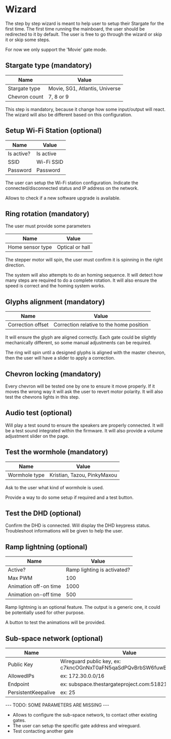 # Wizard

The step by step wizard is meant to help user to setup their Stargate for the first time.
The first time running the mainboard, the user should be redirected to it by default.
The user is free to go through the wizard or skip it or skip some steps.

For now we only support the 'Movie' gate mode.

## Stargate type (mandatory)

| Name | Value |
|---|---|
| Stargate type | Movie, SG1, Atlantis, Universe |
| Chevron count | 7, 8 or 9 |

This step is mandatory, because it change how some input/output will react. 
The wizard will also be different based on this configuration.

## Setup Wi-Fi Station (optional) 

| Name | Value |
|---|---|
| Is active? | Is active |
| SSID | Wi-Fi SSID |
| Password | Password |

The user can setup the Wi-Fi station configuration.
Indicate the connected/disconnected status and IP address on the network.

Allows to check if a new software upgrade is available.

## Ring rotation (mandatory) 

The user must provide some parameters

| Name | Value |
|---|---|
| Home sensor type | Optical or hall |

The stepper motor will spin, the user must confirm it is spinning in the right direction.

The system will also attempts to do an homing sequence. It will detect how many steps are required to do a complete rotation. It will also ensure the speed is correct and the homing system works.

## Glyphs alignment (mandatory) 

| Name | Value |
|---|---|
| Correction offset | Correction relative to the home position |

It will ensure the glyph are aligned correctly. Each gate could be slightly mechanically different, so some manual adjustments can be required.

The ring will spin until a designed glyphs is aligned with the master chevron, then the user will have a slider to apply a correction.

## Chevron locking (mandatory) 

Every chevron will be tested one by one to ensure it move properly. If it moves the wrong way it will ask the user to revert motor polarity. 
It will also test the chevrons lights in this step.

## Audio test (optional) 

Will play a test sound to ensure the speakers are properly connected. It will be a test sound integrated within the firmware.
It will also provide a volume adjustment slider on the page.

## Test the wormhole (mandatory)

| Name | Value |
|---|---|
| Wormhole type | Kristian, Tazou, PinkyMaxou |

Ask to the user what kind of wormhole is used. 

Provide a way to do some setup if required and a test button.

## Test the DHD (optional)

Confirm the DHD is connected.
Will display the DHD keypress status.
Troubleshoot informations will be given to help the user.

## Ramp lightning (optional)

| Name | Value |
|---|---|
| Active? | Ramp lighting is activated? |
| Max PWM | 100 |
| Animation off-on time | 1000 |
| Animation on-off time | 500 |

Ramp lightning is an optional feature.
The output is a generic one, it could be potentially used for other purpose.

A button to test the animations will be provided. 

## Sub-space network (optional)

| Name | Value |
|---|---|
| Public Key | Wireguard public key, ex: c7kncOGnNxT0aFN5qaSdPQvBrbSW6fuwBgcjL5U9rz8= |
| AllowedIPs | ex: 172.30.0.0/16 |
| Endpoint | ex: subspace.thestargateproject.com:51821 |
| PersistentKeepalive | ex: 25 |


--- TODO: SOME PARAMETERS ARE MISSING ---

- Allows to configure the sub-space network, to contact other existing gates. 
- The user can setup the specific gate address and wireguard.
- Test contacting another gate
  
